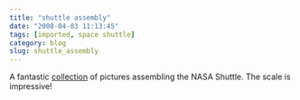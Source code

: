 ```yaml
---
title: "shuttle assembly"
date: "2008-04-03 11:13:45"
tags: [imported, space shuttle]
category: blog
slug: shuttle_assembly
---
```


A fantastic <a href="https://bmwsporttouring.com/ubbthreads/showflat.php?Cat=0&Board=UBB11&Number=1016238&page=0&fpart=all">collection</a> of pictures assembling the NASA Shuttle. The scale is impressive!
